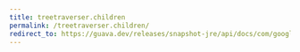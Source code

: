 ```yaml
---
title: treetraverser.children
permalink: /treetraverser.children/
redirect_to: https://guava.dev/releases/snapshot-jre/api/docs/com/google/common/collect/TreeTraverser.html#children-T-
---
```

